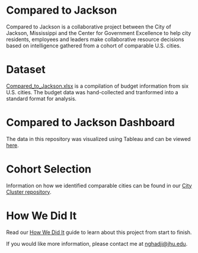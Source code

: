 # Compared to Jackson

Compared to Jackson is a collaborative project between the City of Jackson, Mississippi and the Center for Government Excellence to help city residents, employees and leaders make collaborative resource decisions based on intelligence gathered from a cohort of comparable U.S. cities.

# Dataset
[Compared_to_Jackson.xlsx](/Compared_to_Jackson.xlsx) is a compilation of budget information from six U.S. cities. The budget data was hand-collected and tranformed into a standard format for analysis.

# Compared to Jackson Dashboard
The data in this repository was visualized using Tableau and can be viewed [here](http://labs.centerforgov.org/projects/kickstarts/index_jackson.html).

# Cohort Selection
Information on how we identified comparable cities can be found in our [City Cluster repository](https://github.com/govex/city-cluster).

# How We Did It
Read our [How We Did It](https://github.com/govex/Jackson/blob/master/Jackson%20-%20How%20We%20Did%20It.pdf) guide to learn about this project from start to finish.

If you would like more information, please contact me at nghadji@jhu.edu.
